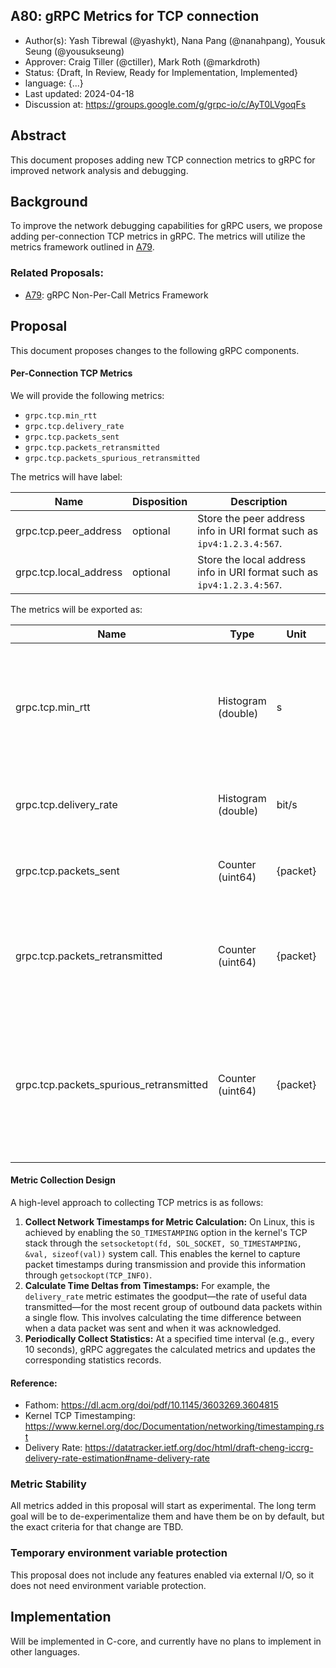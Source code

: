 A80: gRPC Metrics for TCP connection
----
* Author(s):  Yash Tibrewal (@yashykt), Nana Pang (@nanahpang), Yousuk Seung (@yousukseung)
* Approver: Craig Tiller (@ctiller), Mark Roth (@markdroth)
* Status: {Draft, In Review, Ready for Implementation, Implemented}
* language: {...}
* Last updated: 2024-04-18
* Discussion at: https://groups.google.com/g/grpc-io/c/AyT0LVgoqFs

## Abstract

This document proposes adding new TCP connection metrics to gRPC for improved network analysis and debugging.

## Background

To improve the network debugging capabilities for gRPC users, we propose adding per-connection TCP metrics in gRPC. The metrics will utilize the metrics framework outlined in  [A79].

### Related Proposals: 
* [A79]: gRPC Non-Per-Call Metrics Framework

[A79]: A79-non-per-call-metrics-architecture.md

## Proposal

This document proposes changes to the following gRPC components.

#### Per-Connection TCP Metrics

We will provide the following metrics:
- `grpc.tcp.min_rtt`
- `grpc.tcp.delivery_rate`
- `grpc.tcp.packets_sent`
- `grpc.tcp.packets_retransmitted`
- `grpc.tcp.packets_spurious_retransmitted`

The metrics will have label:

| Name        | Disposition | Description |
| ----------- | ----------- | ----------- |
| grpc.tcp.peer_address | optional | Store the peer address info in URI format such as `ipv4:1.2.3.4:567`. |
| grpc.tcp.local_address | optional | Store the local address info in URI format such as `ipv4:1.2.3.4:567`. |

The metrics will be exported as:

| Name          | Type  | Unit  | Labels  | Description |
| ------------- | ----- | ----- | ------- | ----------- |
| grpc.tcp.min_rtt | Histogram (double) | s | grpc.tcp.peer_address, grpc.tcp.local_address | Records TCP's current estimate of minimum round trip time (RTT), typically used as an indication of the network health between two endpoints.  |
| grpc.tcp.delivery_rate | Histogram (double) | bit/s | grpc.tcp.peer_address, grpc.tcp.local_address | Records latest throughput measured of the TCP connection. |
| grpc.tcp.packets_sent | Counter (uint64) | {packet} | grpc.tcp.peer_address, grpc.tcp.local_address | Records total packets TCP sends in the calculation period. |
| grpc.tcp.packets_retransmitted | Counter (uint64) | {packet} | grpc.tcp.peer_address, grpc.tcp.local_address | Records total packets lost in the calculation period, including lost or spuriously retransmitted packets. |
| grpc.tcp.packets_spurious_retransmitted | Counter (uint64) | {packet} | grpc.tcp.peer_address, grpc.tcp.local_address | Records total packets spuriously retransmitted packets in the calculation period. These are retransmissions that TCP later discovered unnecessary.|


#### Metric Collection Design

A high-level approach to collecting TCP metrics is as follows:
1) **Collect Network Timestamps for Metric Calculation:** On Linux, this is achieved by enabling the `SO_TIMESTAMPING` option in the kernel's TCP stack through the `setsocketopt(fd, SOL_SOCKET, SO_TIMESTAMPING, &val, sizeof(val))` system call. This enables the kernel to capture packet timestamps during transmission and provide this information through `getsockopt(TCP_INFO)`.
2) **Calculate Time Deltas from Timestamps:** For example, the `delivery_rate` metric estimates the goodput—the rate of useful data transmitted—for the most recent group of outbound data packets within a single flow. This involves calculating the time difference between when a data packet was sent and when it was acknowledged.
3) **Periodically Collect Statistics:** At a specified time interval (e.g., every 10 seconds), gRPC aggregates the calculated metrics and updates the corresponding statistics records.


#### Reference: 
* Fathom: https://dl.acm.org/doi/pdf/10.1145/3603269.3604815
* Kernel TCP Timestamping: https://www.kernel.org/doc/Documentation/networking/timestamping.rst
* Delivery Rate: https://datatracker.ietf.org/doc/html/draft-cheng-iccrg-delivery-rate-estimation#name-delivery-rate

### Metric Stability

All metrics added in this proposal will start as experimental. The long term goal will be to
de-experimentalize them and have them be on by default, but the exact
criteria for that change are TBD.

### Temporary environment variable protection

This proposal does not include any features enabled via external I/O, so
it does not need environment variable protection.

## Implementation

Will be implemented in C-core, and currently have no plans to implement in other languages.

